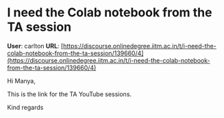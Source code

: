 # I need the Colab notebook from the TA session

**User**: carlton
**URL**: [https://discourse.onlinedegree.iitm.ac.in/t/i-need-the-colab-notebook-from-the-ta-session/139660/4](https://discourse.onlinedegree.iitm.ac.in/t/i-need-the-colab-notebook-from-the-ta-session/139660/4)

Hi Manya,

This is the link for the TA YouTube sessions.

Kind regards
